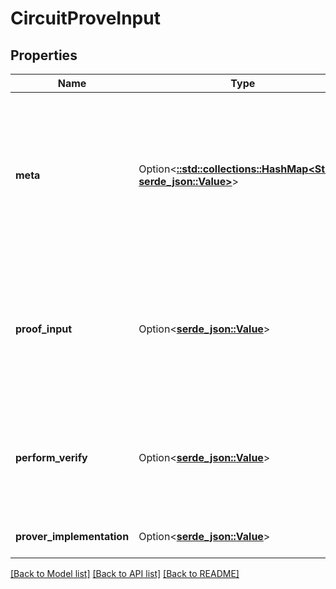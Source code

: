 # CircuitProveInput

## Properties

Name | Type | Description | Notes
------------ | ------------- | ------------- | -------------
**meta** | Option<[**::std::collections::HashMap<String, serde_json::Value>**](serde_json::Value.md)> | An arbitrary mapping of metadata keys to string values. This can be used to track additional information about the proof such as an ID from an external system. | [optional][default to {}]
**proof_input** | Option<[**serde_json::Value**](.md)> | An object mapping proof input variable names to their values. Can be a raw JSON object or a string serialized as JSON or TOML. | 
**perform_verify** | Option<[**serde_json::Value**](.md)> | A boolean indicating whether to perform an internal verification check during the proof creation. | [optional][default to false]
**prover_implementation** | Option<[**serde_json::Value**](.md)> | Internal prover implementation setting. | [optional][default to ]

[[Back to Model list]](../README.md#documentation-for-models) [[Back to API list]](../README.md#documentation-for-api-endpoints) [[Back to README]](../README.md)


